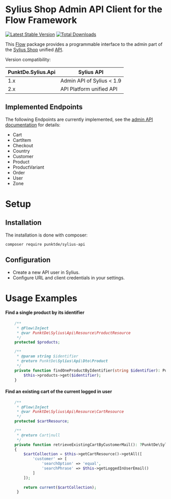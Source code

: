 # Sylius Shop Admin API Client for the Flow Framework

[![Latest Stable Version](https://poser.pugx.org/punktde/sylius-api/v/stable)](https://packagist.org/packages/punktde/sylius-api) [![Total Downloads](https://poser.pugx.org/punktde/sylius-api/downloads)](https://packagist.org/packages/punktde/sylius-api)

This [Flow](https://flow.neos.io) package provides a programmable interface to the admin part of the [Sylius Shop](https://sylius.com/) unified [API](https://master.demo.sylius.com/api/v2/docs).

Version compatibility:

|PunktDe.Sylius.Api| Sylius API                |
|------------------|---------------------------|
| 1.x              | Admin API of Sylius < 1.9 |
| 2.x              | API Platform unified API  |

## Implemented Endpoints

The following Endpoints are currently implemented, see the [admin API documentation](https://master.demo.sylius.com/api/v2/docs) for details:

* Cart
* CartItem
* Checkout
* Country
* Customer
* Product
* ProductVariant
* Order
* User
* Zone


# Setup

## Installation

The installation is done with composer:

	composer require punktde/sylius-api
	
## Configuration

* Create a new API user in Sylius.
* Configure URL and client credentials in your settings.

# Usage Examples

#### Find a single product by its identifier

```php
    /**
     * @Flow\Inject
     * @var PunktDe\Sylius\Api\Resource\ProductResource
     */
    protected $products;

    /**
     * @param string $identifier
     * @return PunktDe\Sylius\Api\Dto\Product
     */
    private function findOneProductByIdentifier(string $identifier): PunktDe\Sylius\Api\Dto\Product {
        $this->products->get($identifier);
    }
```

#### Find an existing cart of the current logged in user

```php
    /**
     * @Flow\Inject
     * @var PunktDe\Sylius\Api\Resource\CartResource
     */
    protected $cartResource;

    /**
     * @return Cart|null
     */
    private function retrieveExistingCartByCustomerMail(): ?PunktDe\Sylius\Api\Dto\Cart
    {
        $cartCollection = $this->getCartResource()->getAll([
            'customer' => [
                'searchOption' => 'equal',
                'searchPhrase' => $this->getLoggedInUserEmail()
            ]
        ]);
        
        return current($cartCollection);
     }
```
